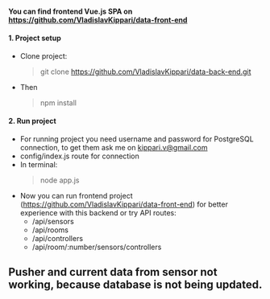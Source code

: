 
#### You can find frontend Vue.js SPA on  https://github.com/VladislavKippari/data-front-end
#### 1. Project setup
* Clone project:
  > git clone https://github.com/VladislavKippari/data-back-end.git
* Then
  > npm install
#### 2. Run project
* For running project you need username and password for PostgreSQL connection, to get them ask me on kippari.v@gmail.com  
* config/index.js route for connection  
* In terminal:
  > node app.js
* Now you can run frontend project (https://github.com/VladislavKippari/data-front-end) for better experience with this backend or try API routes:
  - /api/sensors  
  - /api/rooms  
  - /api/controllers  
  - /api/room/:number/sensors/controllers  

## Pusher and current data from sensor not working, because database is not being updated.


